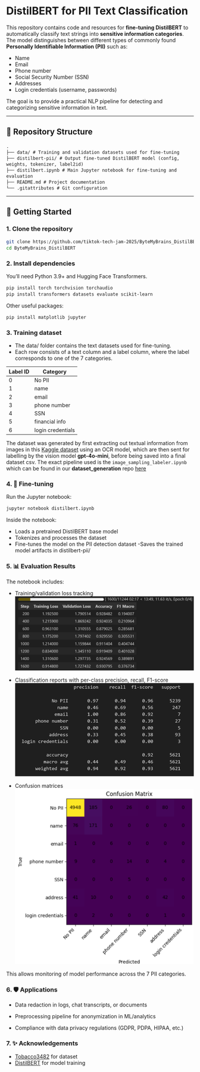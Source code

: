 # DistilBERT for PII Text Classification

This repository contains code and resources for **fine-tuning DistilBERT** to automatically classify text strings into **sensitive information categories**.  
The model distinguishes between different types of commonly found **Personally Identifiable Information (PII)** such as:

- Name  
- Email  
- Phone number  
- Social Security Number (SSN)  
- Addresses  
- Login credentials (username, passwords)  
  

The goal is to provide a practical NLP pipeline for detecting and categorizing sensitive information in text.

---

## 📂 Repository Structure

```
.
├── data/ # Training and validation datasets used for fine-tuning
├── distilbert-pii/ # Output fine-tuned DistilBERT model (config, weights, tokenizer, label2id)
├── distilbert.ipynb # Main Jupyter notebook for fine-tuning and evaluation
├── README.md # Project documentation
└── .gitattributes # Git configuration

```

---

## 🚀 Getting Started

### 1. Clone the repository
```bash
git clone https://github.com/tiktok-tech-jam-2025/ByteMyBrains_DistilBERT.git
cd ByteMyBrains_DistilBERT
```

### 2. Install dependencies
You’ll need Python 3.9+ and Hugging Face Transformers.
```bash
pip install torch torchvision torchaudio
pip install transformers datasets evaluate scikit-learn
```

Other useful packages:

```bash
pip install matplotlib jupyter
```

### 3. Training dataset 
- The data/ folder contains the text datasets used for fine-tuning.
- Each row consists of a text column and a label column, where the label corresponds to one of the 7 categories.

| Label ID | Category           |
|----------|--------------------|
| 0        | No PII             |
| 1        | name               |
| 2        | email              |
| 3        | phone number       |
| 4        | SSN                |
| 5        | financial info     |
| 6        | login credentials  |
 
The dataset was generated by first extracting out textual information from images in this [Kaggle dataset](https://www.kaggle.com/datasets/patrickaudriaz/tobacco3482jpg?resource=download) using an OCR model, which are then sent for labelling by the vision model **gpt-4o-mini**, before being saved into a final dataset csv. The exact pipeline used is the `image_sampling_labeler.ipynb` which can be found in our **dataset_generation** repo [here](https://github.com/tiktok-tech-jam-2025/dataset_generation/tree/main/notebooks)

### 4. 📓 Fine-tuning
Run the Jupyter notebook:

```bash
jupyter notebook distilbert.ipynb
```

Inside the notebook:

- Loads a pretrained DistilBERT base model
- Tokenizes and processes the dataset
- Fine-tunes the model on the PII detection dataset
-Saves the trained model artifacts in distilbert-pii/

### 5. 📊 Evaluation Results
The notebook includes:

- Training/validation loss tracking
![alt text](./assets/loss_tracking.png)

- Classification reports with per-class precision, recall, F1-score
![alt text](./assets/classification_report.png)

- Confusion matrices
![alt text](./assets/confusion_matrix.png)

This allows monitoring of model performance across the 7 PII categories.

### 6. 🛡️ Applications

- Data redaction in logs, chat transcripts, or documents

- Preprocessing pipeline for anonymization in ML/analytics

- Compliance with data privacy regulations (GDPR, PDPA, HIPAA, etc.)

### 7. ✨ Acknowledgements

- [Tobacco3482](https://www.kaggle.com/datasets/patrickaudriaz/tobacco3482jpg?resource=download) for dataset
- [DistilBERT](https://huggingface.co/distilbert/distilbert-base-uncased) for model training